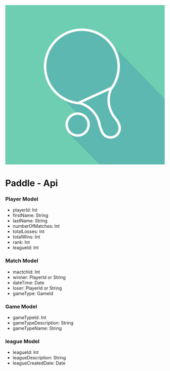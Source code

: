 ![paddle-app](paddle-icon.jpg)

# Paddle - Api 

### Player Model
*	playerId: Int
*	firstName: String
*	lastName: String
*	numberOfMatches: Int
*	totalLosses: Int
*	totalWins: Int
*	rank: Int
*	leagueId: Int

### Match Model
* 	mactchId: Int
*	winner: PlayerId or String
*	dateTime: Date
* 	loser: PlayerId or String
*	gameType: GameId

### Game Model
*	gameTypeId: Int
* 	gameTypeDescription: String
*	gameTypeName: String

### league Model
*	leagueId: Int
* 	leagueDescription: String
*	leagueCreatedDate: Date


